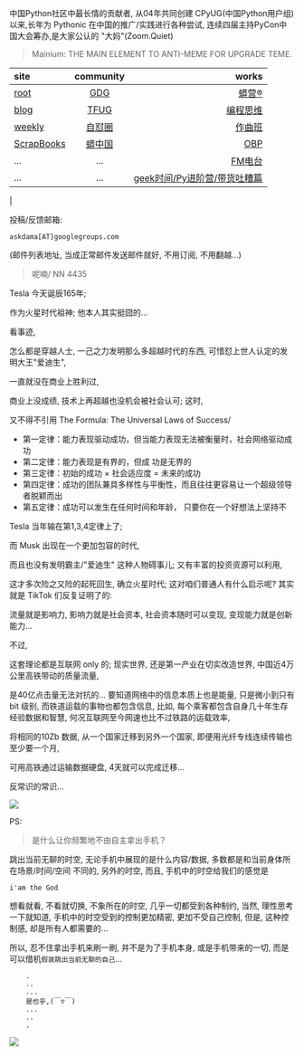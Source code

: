 中国Python社区中最长情的贡献者, 从04年共同创建 CPyUG(中国Python用户组)以来,长年为 Pythonic 在中国的推广/实践进行各种尝试, 连续四届主持PyCon中国大会筹办,是大家公认的 "大妈"(Zoom.Quiet)

> Mainium: THE MAIN ELEMENT TO ANTI-MEME FOR UPGRADE TEME.

| site | community | works |
| :-----| :----: | ----: |
| [root](http://zoomquiet.io/) | [GDG](https://blog.zhgdg.org/) | [蟒营®](https://doc.101.camp/) |
| [blog](https://blog.zoomquiet.io/pages/zoomquiet.html) | [TFUG](http://zh.tfug.world/) | [编程思维](https://py.101.camp/) |
| [weekly](http://weekly.pychina.org/) | [自怼圈](https://du.101.camp/) | [作曲班](https://mu.101.camp/) |
| [ScrapBooks](https://zoomquiet.io/collection.html) | [蟒中国](https://pychina.org/) | [OBP](https://zoomquiet.io/obp/index.html) |
| ... | ... | [FM电台](https://fm.101.camp/) |
| ... | ... | [geek时间/Py进阶营/带货吐糟篇](https://fm.101.camp/2020/geek2py-dama.html) 
 |


投稿/反馈邮箱:

    askdama[AT]googlegroups.com

(邮件列表地址, 
当成正常邮件发送邮件就好, 不用订阅, 不用翻越...)

> 呢喃/ NN 4435




Tesla 今天诞辰165年;

作为火星时代祖神;
他本人其实挺囧的...

看事迹,

怎么都是穿越人士,
一己之力发明那么多超越时代的东西,
可惜怼上世人认定的发明大王"爱迪生",

一直就没在商业上胜利过,

商业上没成绩,
技术上再超越也没机会被社会认可;
这时,

又不得不引用 The Formula: The Universal Laws of Success/

- 第一定律：能力表现驱动成功，但当能力表现无法被衡量时，社会网络驱动成功
- 第二定律：能力表现是有界的，但成 功是无界的
- 第三定律：初始的成功 × 社会适应度 = 未来的成功
- 第四定律：成功的团队兼具多样性与平衡性，而且往往更容易让一个超级领导者脱颖而出
- 第五定律：成功可以发生在任何时间和年龄， 只要你在一个好想法上坚持不


Tesla 当年输在第1,3,4定律上了;

而 Musk 出现在一个更加包容的时代,

而且也没有发明霸主/"爱迪生" 这种人物碍事儿;
又有丰富的投资资源可以利用,

这才多次险之又险的起死回生,
确立火星时代;
这对咱们普通人有什么启示呢?
其实就是 TikTok 们反复证明了的:

流量就是影响力,
影响力就是社会资本,
社会资本随时可以变现,
变现能力就是创新能力...

不过,

这套理论都是互联网 only 的;
现实世界,
还是第一产业在切实改造世界,
中国近4万公里高铁带动的质量流量,

是40亿点击量无法对抗的...
要知道网络中的信息本质上也是能量,
只是微小到只有 bit 级别,
而铁道运载的事物也都包含信息,
比如, 每个乘客都包含自身几十年生存经验数据和智慧,
何况互联网至今网速也比不过铁路的运载效率,

将相同的10Zb 数据,
从一个国家迁移到另外一个国家,
即便用光纤专线连续传输也至少要一个月,

可用高铁通过运输数据硬盘,
4天就可以完成迁移...

反常识的常识...​





![](http://ydlj.zoomquiet.top/ipic/2021-07-09-zq42-today-card-2107.010.png)


PS:
> 是什么让你频繁地不由自主拿出手机？

跳出当前无聊的时空,
无论手机中展现的是什么内容/数据,
多数都是和当前身体所在场景/时间/空间 不同的,
另外的时空,
而且, 手机中的时空给我们的感觉是

    i'am the God

想看就看, 不看就切换,
不象所在的时空, 几乎一切都受到各种制约,
当然,
理性思考一下就知道,
手机中的时空受到的控制更加精密, 更加不受自己控制,
但是, 这种控制感,
却是所有人都需要的...

所以, 
忍不住拿出手机来刷一刷,
并不是为了手机本身, 或是手机带来的一切,
而是可以借机`假装跳出当前无聊的自己`...



```
    .
    ..
    ...
    是也乎,(￣▽￣)
    ...
    ..
    .
```


![](http://ydlj.zoomquiet.top/ipic/2021-04-30-210411DU21.4zip.jpg)

